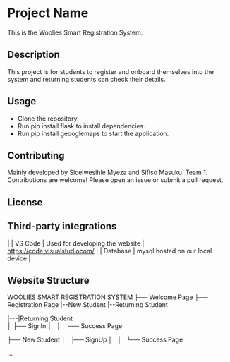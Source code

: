 # Project Name

This is the Woolies Smart Registration System.

## Description

This project is for students to register and onboard themselves into the system and returning students can check their details.

## Usage

- Clone the repository.
- Run pip install flask to install dependencies.
- Run pip install geooglemaps to start the application.

## Contributing
Mainly developed by Sicelwesihle Myeza and Sifiso Masuku. 
Team 1.
Contributions are welcome! Please open an issue or submit a pull request.

## License

## Third-party integrations
 |
| VS Code          | Used for developing the website   | https://code.visualstudiocom/         |
| Database                                 | mysql hosted on our local device             |


## Website Structure

WOOLIES SMART REGISTRATION SYSTEM
├── Welcome Page
├── Registration Page
    |--New Student
    |--Returning Student

|---|Returning Student    
│   ├── SignIn
│   │   └── Success Page

├── New Student
│   ├── SignUp
│   │   └── Success Page


...
